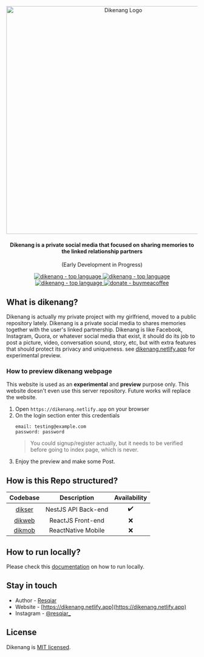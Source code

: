 <p align="center">
  <a href="https://dikenang.netlify.app" target="_blank"><img src="https://i.imgur.com/irBDntm.png" width="600" alt="Dikenang Logo" /></a>
</p>
 <h4 align="center">Dikenang is a private social media that focused on sharing memories to the linked relationship partners</h4>
 <p align="center">(Early Development in Progress)</p>
<p align="center">
  <a href="https://github.com/resqiar/dikenang-server" target="_blank">
    <img src="https://img.shields.io/github/languages/top/resqiar/dikenang-server?style=for-the-badge" alt="dikenang - top language" />
  </a>
  <a href="https://github.com/resqiar/dikenang-server" target="_blank">
    <img src="https://img.shields.io/github/license/resqiar/dikenang-server?style=for-the-badge" alt="dikenang - top language" />
  </a>
  <a href="https://github.com/resqiar/dikenang-server" target="_blank">
    <img src="https://img.shields.io/github/last-commit/resqiar/dikenang-server?style=for-the-badge" alt="dikenang - top language" />
  </a>
  <a href="https://www.buymeacoffee.com/resqiar" target="_blank">
    <img src="https://img.shields.io/badge/-Buy%20Me%20a%20Coffee-yellow?style=for-the-badge" alt="donate - buymeacoffee" />
  </a>
</p>

## What is dikenang?

Dikenang is actually my private project with my girlfriend, moved to a public repository lately. Dikenang is a private social media to shares memories together with the user's linked partnership. Dikenang is like Facebook, Instagram, Quora, or whatever social media that exist, it should do its job to post a picture, video, conversation sound, story, etc, but with extra features that should protect its privacy and uniqueness. see [dikenang.netlify.app](https://dikenang.netlify.app) for experimental preview.

### How to preview dikenang webpage

This website is used as an **experimental** and **preview** purpose only. This website doesn't even use this server repository. Future works will replace the website.

1. Open `https://dikenang.netlify.app` on your browser
2. On the login section enter this credentials
    ```
    email: testing@example.com
    password: password
    ```
    > You could signup/register actually, but it needs to be verified before going to index page, which is never.
3. Enjoy the preview and make some Post.

## How is this Repo structured?

|     Codebase     |     Description     | Availability |
| :--------------: | :-----------------: | :----------: |
| [dikser](dikser) | NestJS API Back-end |      ✔️      |
| [dikweb](dikweb) |  ReactJS Front-end  |      ❌      |
| [dikmob](dikmob) | ReactNative Mobile  |      ❌      |

## How to run locally?

Please check this <a href="https://github.com/resqiar/dikenang/blob/main/dikser/README.md#easy-running-using-docker">documentation</a> on how to run locally.

## Stay in touch

-   Author - [Resqiar](https://github.com/resqiar)
-   Website - [https://dikenang.netlify.app](https://dikenang.netlify.app)
-   Instagram - [@resqiar\_](https://instagram.com/resqiar_)

## License

Dikenang is [MIT licensed](LICENSE).

